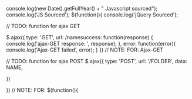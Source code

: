 console.log(new Date().getFullYear() + " Javascript sourced");
console.log('JS Sourced');
$(function(){
console.log('jQuery Sourced');


// TODO: function for ajax GET

$.ajax({
type: 'GET',
url: /namesuccess: function(response) {
    console.log('ajax-GET response: ', response);
},
error: function(error){
  console.log('Ajax-GET failed', error);
}
}) // NOTE: FOR: Ajax-GET



// TODO: function for ajax POST
$.ajax({
  type: 'POST',
  url: '/FOLDER',
  data: NAME,

})



}) // NOTE: FOR: $(function(){
